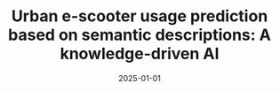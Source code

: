 ---
title: "Urban e-scooter usage prediction based on semantic descriptions: A knowledge-driven AI"
collection: publications
category: conferences
permalink: /publication/2025-01-01-Urban-e-scooter-usage-prediction-based-on-semantic-descriptions-A-knowledge-driven-AI
date: 2025-01-01
venue: 'Transportation Research Board 104th Annual Meeting'
---